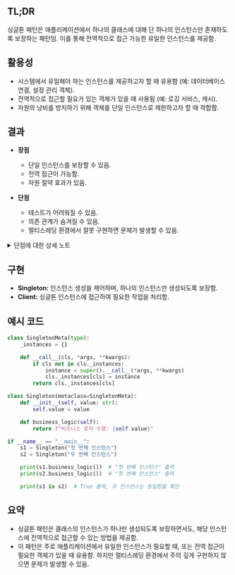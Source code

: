 ## TL;DR

싱글톤 패턴은 애플리케이션에서 하나의 클래스에 대해 단 하나의 인스턴스만 존재하도록 보장하는 패턴임. 이를 통해 전역적으로 접근 가능한 유일한 인스턴스를 제공함.

## 활용성

- 시스템에서 유일해야 하는 인스턴스를 제공하고자 할 때 유용함 (예: 데이터베이스 연결, 설정 관리 객체).
- 전역적으로 접근할 필요가 있는 객체가 있을 때 사용됨 (예: 로깅 서비스, 캐시).
- 자원의 낭비를 방지하기 위해 객체를 단일 인스턴스로 제한하고자 할 때 적합함.

## 결과

- **장점**
    - 단일 인스턴스를 보장할 수 있음.
    - 전역 접근이 가능함.
    - 자원 절약 효과가 있음.

- **단점**
    - 테스트가 어려워질 수 있음.
    - 의존 관계가 숨겨질 수 있음.
    - 멀티스레딩 환경에서 잘못 구현하면 문제가 발생할 수 있음.

<details markdown="1"><summary>단점에 대한 상세 노트</summary>

### 테스트가 어려워지는 이유

- 싱글톤 패턴을 사용하면 클래스의 인스턴스가 하나만 존재하도록 강제됨.
- 이로 인해 전역적으로 접근 가능한 상태가 만들어지는데, 이 전역 인스턴스는 여러 테스트에서 공유될 수 있음.
- 예를 들어, 테스트 A에서 싱글톤 인스턴스의 상태를 변경한 후, 테스트 B에서도 같은 인스턴스를 사용하게 되면, B는 A의 영향을 받을 수 있음.
- 이렇게 되면 각 테스트가 독립적으로 동작하지 않고 서로 간섭하게 되어, 예측할 수 없는 테스트 결과가 발생할 수 있음.
- 특히, 테스트 실행 순서에 따라 결과가 달라지는 문제가 발생할 수 있어, 단위 테스트의 신뢰성이 떨어지게 됨.

### 의존 관계가 숨겨지는 이유

- 싱글톤 패턴은 전역적인 접근을 가능하게 하기 때문에, 다른 클래스들이 싱글톤 인스턴스를 직접 참조하게 됨.
- 이 경우 의존 관계가 코드에서 명시적으로 드러나지 않음.
- 예를 들어, 클래스 A가 싱글톤 B를 사용한다고 가정하면, A는 B를 생성자나 메서드 매개변수로 받지 않고 전역적으로 접근하여 사용함.
- 이로 인해 A와 B 간의 의존성이 코드상에 명확하게 나타나지 않음. 의존성이 숨겨지면, 코드의 유연성이 떨어지고, 나중에 B를 교체하거나 확장하기 어려워짐. 이는 유지보수성과 테스트 가능성을 저하시킴.
- 또한, 싱글톤에 대한 의존성이 여러 클래스에 퍼져 있을 경우, 해당 싱글톤을 교체하거나 모킹(mocking)하는 것이 어려워지며, 전체 시스템의 결합도가 높아져 코드의 유연성과 재사용성이 낮아짐.

</details>

## 구현

- **Singleton:** 인스턴스 생성을 제어하며, 하나의 인스턴스만 생성되도록 보장함.
- **Client:** 싱글톤 인스턴스에 접근하여 필요한 작업을 처리함.

## 예시 코드

```python
class SingletonMeta(type):
    _instances = {}

    def __call__(cls, *args, **kwargs):
        if cls not in cls._instances:
            instance = super().__call__(*args, **kwargs)
            cls._instances[cls] = instance
        return cls._instances[cls]

class Singleton(metaclass=SingletonMeta):
    def __init__(self, value: str):
        self.value = value

    def business_logic(self):
        return f"비즈니스 로직 수행: {self.value}"

if __name__ == "__main__":
    s1 = Singleton("첫 번째 인스턴스")
    s2 = Singleton("두 번째 인스턴스")

    print(s1.business_logic())  # "첫 번째 인스턴스" 출력
    print(s2.business_logic())  # "첫 번째 인스턴스" 출력

    print(s1 is s2)  # True 출력, 두 인스턴스는 동일함을 확인
```

## 요약

- 싱글톤 패턴은 클래스의 인스턴스가 하나만 생성되도록 보장하면서도, 해당 인스턴스에 전역적으로 접근할 수 있는 방법을 제공함.
- 이 패턴은 주로 애플리케이션에서 유일한 인스턴스가 필요할 때, 또는 전역 접근이 필요한 객체가 있을 때 유용함. 하지만 멀티스레딩 환경에서 주의 깊게 구현하지 않으면 문제가 발생할 수 있음.
